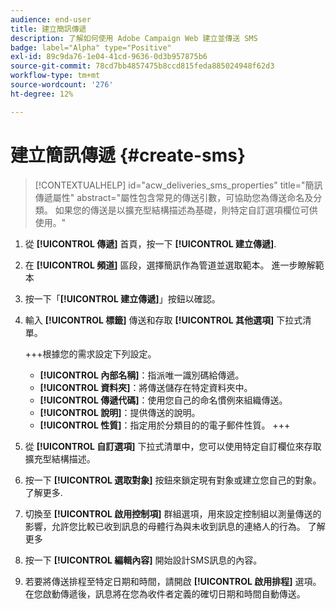 ```yaml
---
audience: end-user
title: 建立簡訊傳遞
description: 了解如何使用 Adobe Campaign Web 建立並傳送 SMS
badge: label="Alpha" type="Positive"
exl-id: 89c9da76-1e04-41cd-9636-0d3b957875b6
source-git-commit: 78cd7bb4857475b8ccd815feda885024948f62d3
workflow-type: tm+mt
source-wordcount: '276'
ht-degree: 12%

---
```


# 建立簡訊傳遞 {#create-sms}

>[!CONTEXTUALHELP]
>id="acw_deliveries_sms_properties"
>title="簡訊傳遞屬性"
>abstract="屬性包含常見的傳送引數，可協助您為傳送命名及分類。 如果您的傳送是以擴充型結構描述為基礎，則特定自訂選項欄位可供使用。"

1. 從 **[!UICONTROL 傳遞]** 首頁，按一下 **[!UICONTROL 建立傳遞]**.

1. 在 **[!UICONTROL 頻道]** 區段，選擇簡訊作為管道並選取範本。 進一步瞭解範本

1. 按一下「**[!UICONTROL 建立傳遞]**」按鈕以確認。

1. 輸入 **[!UICONTROL 標籤]** 傳送和存取 **[!UICONTROL 其他選項]** 下拉式清單。

   +++根據您的需求設定下列設定。
   * **[!UICONTROL 內部名稱]**：指派唯一識別碼給傳遞。
   * **[!UICONTROL 資料夾]**：將傳送儲存在特定資料夾中。
   * **[!UICONTROL 傳遞代碼]**：使用您自己的命名慣例來組織傳送。
   * **[!UICONTROL 說明]**：提供傳送的說明。
   * **[!UICONTROL 性質]**：指定用於分類目的的電子郵件性質。
+++

1. 從 **[!UICONTROL 自訂選項]** 下拉式清單中，您可以使用特定自訂欄位來存取擴充型結構描述。

1. 按一下 **[!UICONTROL 選取對象]** 按鈕來鎖定現有對象或建立您自己的對象。 了解更多.

1. 切換至 **[!UICONTROL 啟用控制項]** 群組選項，用來設定控制組以測量傳送的影響，允許您比較已收到訊息的母體行為與未收到訊息的連絡人的行為。 了解更多

1. 按一下 **[!UICONTROL 編輯內容]** 開始設計SMS訊息的內容。

1. 若要將傳送排程至特定日期和時間，請開啟 **[!UICONTROL 啟用排程]** 選項。 在您啟動傳遞後，訊息將在您為收件者定義的確切日期和時間自動傳送。
